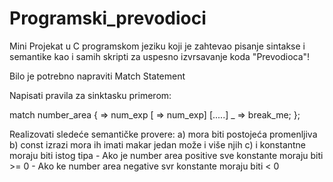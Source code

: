 # Programski_prevodioci
Mini Projekat u C programskom jeziku koji je zahtevao  pisanje sintakse i semantike kao i samih skripti za uspesno izvrsavanje koda "Prevodioca"!

Bilo je potrebno napraviti
 Match Statement

Napisati pravila za sinktasku primerom:

match <id> number_area
{
    <const1> => num_exp
   [<const2> => num_exp]
   [.....]
   _ => break_me;
};

Realizovati sledeće semantičke provere:
    a) <id> mora biti postojeća promenljiva
    b) const izrazi mora ih imati makar jedan može i više njih
    c) <id> i konstantne moraju biti istog tipa
            - Ako je number area positive sve konstante moraju biti >= 0
            - Ako ke number area negative svr konstante moraju biti < 0
